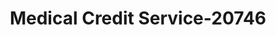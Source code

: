---
f_zip-code: 99301
f_state-code: WA
title: Medical Credit Service-20746
f_phone: 509-547-9711
f_city-only: Pasco
f_address: 510 North 20Th Avenue Suite D Pasco
f_location-unique-id: '20746'
slug: medical-credit-service-20746
updated-on: '2024-05-30T13:46:58.046Z'
created-on: '2024-05-30T13:36:59.803Z'
published-on: '2024-05-30T13:54:32.469Z'
f_city-state: cms/city/pasco-wa.md
f_company: cms/company/medical-credit-service.md
f_state: cms/state/washington.md
layout: '[payday-loan].html'
tags: payday-loan
---